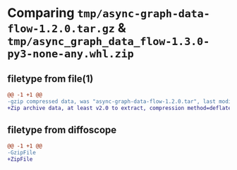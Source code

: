 # Comparing `tmp/async-graph-data-flow-1.2.0.tar.gz` & `tmp/async_graph_data_flow-1.3.0-py3-none-any.whl.zip`

## filetype from file(1)

```diff
@@ -1 +1 @@
-gzip compressed data, was "async-graph-data-flow-1.2.0.tar", last modified: Wed Apr 26 14:57:04 2023, max compression
+Zip archive data, at least v2.0 to extract, compression method=deflate
```

## filetype from diffoscope

```diff
@@ -1 +1 @@
-GzipFile
+ZipFile
```

